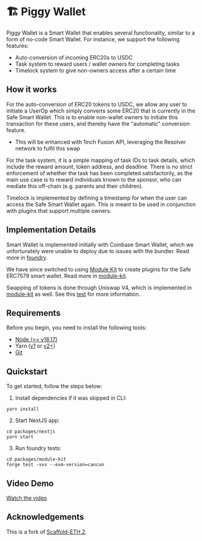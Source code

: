 # 🏗 Piggy Wallet

Piggy Wallet is a Smart Wallet that enables several functionality, similar to a form of no-code Smart Wallet. For instance, we support the following features:

- Auto-conversion of incoming ERC20s to USDC
- Task system to reward users / wallet owners for completing tasks
- Timelock system to give non-owners access after a certain time

## How it works

For the auto-conversion of ERC20 tokens to USDC, we allow any user to initiate a UserOp which simply converts some ERC20 that is currently in the Safe Smart Wallet. This is to enable non-wallet owners to initiate this transaction for these users, and thereby have the "automatic" conversion feature.

- This will be enhanced with 1inch Fusion API, leveraging the Resolver network to fulfil this swap

For the task system, it is a simple mapping of task IDs to task details, which include the reward amount, token address, and deadline. There is no strict enforcement of whether the task has been completed satisfactorily, as the main use case is to reward individuals known to the sponsor, who can mediate this off-chain (e.g. parents and their children).

Timelock is implemented by defining a timestamp for when the user can access the Safe Smart Wallet again. This is meant to be used in conjunction with plugins that support multiple owners.

## Implementation Details

Smart Wallet is implemented initially with Coinbase Smart Wallet, which we unfortunately were unable to deploy due to issues with the bundler. Read more in [foundry](./packages/foundry/README.md).

We have since switched to using [Module Kit](https://github.com/rhinestonewtf/module-template) to create plugins for the Safe ERC7579 smart wallet. Read more in [module-kit](./packages/module-kit/README.md).

Swapping of tokens is done through Uniswap V4, which is implemented in [module-kit](./packages/module-kit/README.md) as well. See this [test](./packages/module-kit/test/USDCSwapperExecute.t.sol) for more information.

## Requirements

Before you begin, you need to install the following tools:

- [Node (>= v18.17)](https://nodejs.org/en/download/)
- Yarn ([v1](https://classic.yarnpkg.com/en/docs/install/) or [v2+](https://yarnpkg.com/getting-started/install))
- [Git](https://git-scm.com/downloads)

## Quickstart

To get started, follow the steps below:

1. Install dependencies if it was skipped in CLI:

```
yarn install
```

2. Start NextJS app:

```
cd packages/nextjs
yarn start
```

3. Run foundry tests:

```
cd packages/module-kit
forge test -vvv --evm-version=cancun
```

## Video Demo

[Watch the video](https://www.loom.com/share/f97c3fb5f1e342269547280569b56dd4?sid=3dffdd65-e119-4f7d-8c9a-b2112e7f748d)

## Acknowledgements

This is a fork of [Scaffold-ETH 2](https://github.com/scaffold-eth/scaffold-eth-2).
